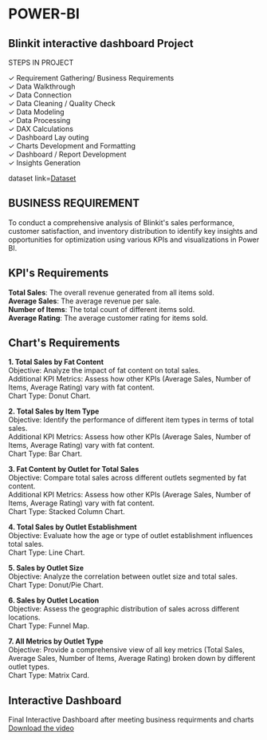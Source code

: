 # POWER-BI
## Blinkit interactive dashboard Project
STEPS IN PROJECT

✓ Requirement Gathering/ Business Requirements <br>
✓ Data Walkthrough <br>
✓ Data Connection <br>
✓ Data Cleaning / Quality Check <br>
✓ Data Modeling <br>
✓ Data Processing <br>
✓ DAX Calculations <br>
✓ Dashboard Lay outing <br>
✓ Charts Development and Formatting <br>
✓ Dashboard / Report Development <br>
✓ Insights Generation <br>

dataset link=<a href="https://drive.google.com/drive/folders/165xam7qi5Kk7aQfpIIZcXVrkNhQOC61T?usp=sharing">Dataset</a>

## BUSINESS REQUIREMENT

To conduct a comprehensive analysis of Blinkit's sales performance, customer satisfaction, and inventory distribution to identify key insights and opportunities for optimization using various KPIs and visualizations in Power BI.

## KPI's Requirements
<b>Total Sales</b>: The overall revenue generated from all items sold.<br>
<b>Average Sales</b>: The average revenue per sale. <br>
<b>Number of Items</b>: The total count of different items sold. <br>
<b>Average Rating</b>: The average customer rating for items sold. <br>

## Chart's Requirements

<b>1. Total Sales by Fat Content</b><br>
Objective: Analyze the impact of fat content on total sales.<br>
Additional KPI Metrics: Assess how other KPIs (Average Sales, Number of Items, Average Rating) vary with fat content.<br>
Chart Type: Donut Chart.<br>

<b>2. Total Sales by Item Type</b><br>
Objective: Identify the performance of different item types in terms of total sales.<br>
Additional KPI Metrics: Assess how other KPIs (Average Sales, Number of Items, Average Rating) vary with fat content.<br>
Chart Type: Bar Chart.<br>

<b>3. Fat Content by Outlet for Total Sales</b><br>
Objective: Compare total sales across different outlets segmented by fat content.<br>
Additional KPI Metrics: Assess how other KPIs (Average Sales, Number of Items, Average Rating) vary with fat content.<br>
Chart Type: Stacked Column Chart.<br>

<b>4. Total Sales by Outlet Establishment</b><br>
Objective: Evaluate how the age or type of outlet establishment influences total sales.<br>
Chart Type: Line Chart.<br>

<b>5. Sales by Outlet Size</b><br>
Objective: Analyze the correlation between outlet size and total sales.<br>
Chart Type: Donut/Pie Chart.<br>

<b>6. Sales by Outlet Location</b><br>
Objective: Assess the geographic distribution of sales across different locations.<br>
Chart Type: Funnel Map.<br>

<b>7. All Metrics by Outlet Type</b><br>
Objective: Provide a comprehensive view of all key metrics (Total Sales, Average Sales, Number of Items, Average Rating) broken down by different outlet types.<br>
Chart Type: Matrix Card.<br>

## Interactive Dashboard
Final Interactive Dashboard after meeting business requirments and charts <br>
[Download the video](https://github.com/Pavan-0156/POWER-BI/blob/main/DASHBOARD.mp4)









